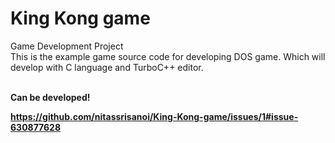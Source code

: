 # King Kong game
<div>Game Development Project</div>
This is the example game source code for developing DOS game. Which will develop with  C language and TurboC++ editor. <br><br>

<b>Can be developed!<b>


https://github.com/nitassrisanoi/King-Kong-game/issues/1#issue-630877628

